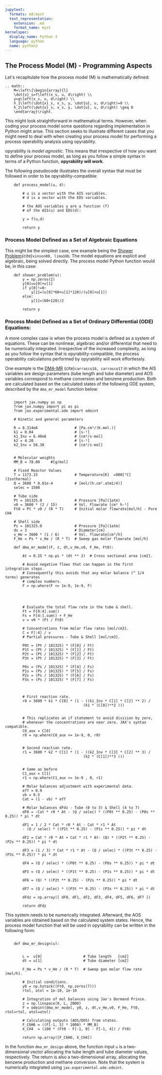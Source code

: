 ```yaml
---
jupytext:
  formats: md:myst
  text_representation:
    extension: .md
    format_name: myst
kernelspec:
  display_name: Python 3
  language: python
  name: python3
---
```



## The Process Model (M) - Programming Aspects 

Let's recapitulate how the process model (M) is mathematically defined:

```{eval-rst}
.. math::
	M=\left\{\begin{array}{l}
	\dot{x}_s=f\left(x_s, u, d\right) \\
	y=g\left(x_s, u, d\right) \\
	h_1\left(\dot{x}_s, x_s, y, \dot{u}, u, d\right)=0 \\
	h_2\left(\dot{x}_s, x_s, y, \dot{u}, u, d\right) \geq 0
	\end{array}\right.
```
This might look straightforward in mathematical terms. However, when coding
your process model some questions regarding implementation in Python might arise.
This section seeks to illustrate different cases that you might need to deal with
when creating your process model for performing a process operability analysis
using opyrability.

opyrability is *model agnostic*. This means that irrespective of how you want to define
your process model, as long as you follow a simple syntax in terms of a Python
function, **opyrability will work**.

The following pseudocode illustrates the overall syntax that must be followed
in order to be opyrability-compatible:


```{code-cell}
    def process_model(u, d):

        # u is a vector with the AIS variables.
        # d is a vector with the EDS variables.

        # the AOS variables y are a function (f)
        # of the AIS(u) and EDS(d):
        
        y = f(u,d)
            
        return y
```

### Process Model Defined as a Set of Algebraic Equations

This might be the simplest case, one example being the [Shower Problem](examples_gallery/operability_index_shower.ipynb){cite}`vinson00, lima10b`. The model equations 
are explicit and algebraic, being solved directly. The process model Python function
would be, in this case:


```{code-cell}
    def shower_problem(u):
        y = np.zeros(2)
        y[0]=u[0]+u[1]
        if y[0]!=0:
            y[1]=(u[0]*60+u[1]*120)/(u[0]+u[1])
        else:
            y[1]=(60+120)/2
            
        return y
```

### Process Model Defined as a Set of Ordinary Differential (ODE) Equations:

A more complex case is when the process model is defined as a system of equations.
These can be nonlinear, algebraic and/or differential that need to be numerically
integrated. Irrespective of the increased complexity, as long as you follow the
syntax that is opyrability-compatible, the process operability calculations performed
by opyrability will work effortlessly.

One example is the 
[DMA-MR](examples_gallery/membrane_reactor.ipynb) {cite}`carrasco16, carrasco17`
in which the AIS variables are design parameters (tube length and tube diameter)
and AOS variables correspond to methane conversion and benzene production. Both
are calculated based on the calculated states of the following ODE system,
described by the `dma_mr_model` function below:

```{code-cell}

    import jax.numpy as np
    from jax.numpy import pi as pi
    from jax.experimental.ode import odeint

    # Kinetic and general parameters

    R = 8.314e6                 # [Pa.cm³/(K.mol.)]
    k1 = 0.04                   # [s-¹]
    k1_Inv = 6.40e6             # [cm³/s-mol]
    k2 = 4.20                   # [s-¹]
    k2_Inv = 56.38              # [cm³/s-mol]

        
    # Molecular weights
    MM_B = 78.00     #[g/mol] 

    # Fixed Reactor Values
    T = 1173.15                 # Temperature[K]  =900[°C] (Isothermal)
    Q = 3600 * 0.01e-4          # [mol/(h.cm².atm1/4)]
    selec = 1500

    # Tube side
    Pt = 101325.0               # Pressure [Pa](1atm)
    v0 = 3600 * (2 / 15)        # Vol. Flowrate [cm³ h-¹]
    Ft0 = Pt * v0 / (R * T)     # Initial molar flowrate[mol/h] - Pure CH4

    # Shell side
    Ps = 101325.0               # Pressure [Pa](1atm)
    ds = 3                      # Diameter[cm]
    v_He = 3600 * (1 / 6)       # Vol. flowrate[cm³/h]
    F_He = Ps * v_He / (R * T)  # Sweep gas molar flowrate [mol/h]

    def dma_mr_model(F, z, dt,v_He,v0, F_He, Ft0):

        At = 0.25 * np.pi * (dt ** 2)  # Cross sectional area [cm2].
        
        # Avoid negative flows that can happen in the first integration steps.
        # Consequently this avoids that any molar balance (^ 1/4 terms) generates
        # complex numbers.
        F = np.where(F <= 1e-9, 1e-9, F)
        
        

        
        # Evaluate the total flow rate in the tube & shell.
        Ft = F[0:4].sum()
        Fs = F[4:].sum() + F_He
        v = v0 * (Ft / Ft0)

        # Concentrations from molar flow rates [mol/cm3].
        C = F[:4] / v
        # Partial pressures - Tube & Shell [mol/cm3].

        P0t = (Pt / 101325) * (F[0] / Ft)
        P1t = (Pt / 101325) * (F[1] / Ft)
        P2t = (Pt / 101325) * (F[2] / Ft)
        P3t = (Pt / 101325) * (F[3] / Ft)

        P0s = (Ps / 101325) * (F[4] / Fs)
        P1s = (Ps / 101325) * (F[5] / Fs)
        P2s = (Ps / 101325) * (F[6] / Fs)
        P3s = (Ps / 101325) * (F[7] / Fs)
        
        

        # First reaction rate.
        r0 = 3600 * k1 * C[0] * (1 - ((k1_Inv * C[1] * C[2] ** 2) / 
                                    (k1 * (C[0])**2 )))
        

        # This replicates an if statement to avoid division by zero, 
        # whenever the concentrations are near zero. JAX's syntax compatible.
        C0_aux = C[0]
        r0 = np.where(C0_aux <= 1e-9, 0, r0)
        

        # Second reaction rate.
        r1 = 3600 * k2 * C[1] * (1 - ((k2_Inv * C[3] * C[2] ** 3) / 
                                    (k2 * (C[1])**3 )))
        

        # Same as before
        C1_aux = C[1]
        r1 = np.where(C1_aux <= 1e-9 , 0, r1)  

        # Molar balances adjustment with experimental data.
        eff = 0.9
        vb = 0.5
        Cat = (1 - vb) * eff

        # Molar balances dFdz - Tube (0 to 3) & Shell (4 to 7)
        dF0 = -Cat * r0 * At - (Q / selec) * ((P0t ** 0.25) - (P0s ** 0.25)) * pi * dt

        dF1 = 1 / 2 * Cat * r0 * At - Cat * r1 * At 
        - (Q / selec) * ((P1t ** 0.25) - (P1s ** 0.25)) * pi * dt

        dF2 = Cat * r0 * At + Cat * r1 * At- (Q) * ((P2t ** 0.25) - (P2s ** 0.25)) * pi * dt

        dF3 = (1 / 3) * Cat * r1 * At - (Q / selec) * ((P3t ** 0.25) - (P3s ** 0.25)) * pi * dt

        dF4 = (Q / selec) * ((P0t ** 0.25) - (P0s ** 0.25)) * pi * dt

        dF5 = (Q / selec) * ((P1t ** 0.25) - (P1s ** 0.25)) * pi * dt

        dF6 = (Q) * ((P2t ** 0.25) - (P2s ** 0.25)) * pi * dt
        
        dF7 = (Q / selec) * ((P3t ** 0.25) - (P3s ** 0.25)) * pi * dt
        
        dFdz = np.array([ dF0, dF1, dF2, dF3, dF4, dF5, dF6, dF7 ])

        return dFdz
```

This system needs to be numerically integrated. Afterward, the AOS variables
are obtained based on the calculated system states. 
Hence, the process model function that will be used in opyrability can be 
written in the following form:

```{code-cell}

    def dma_mr_design(u):


        L =  u[0]                   # Tube length   [cm2]
        dt = u[1]                   # Tube diameter [cm2]

        F_He = Ps * v_He / (R * T)  # Sweep gas molar flow rate [mol/h].

        # Initial conditions.
        y0 = np.hstack((Ft0, np.zeros(7)))
        rtol, atol = 1e-10, 1e-10

        # Integration of mol balances using Jax's Dormand Prince.
        z = np.linspace(0, L, 2000)
        F = odeint(dma_mr_model, y0, z, dt,v_He,v0, F_He, Ft0, rtol=rtol, atol=atol)
        
        # Calculating outputs (AOS/DOS) from states.
        F_C6H6 = ((F[-1, 3] * 1000) * MM_B)
        X_CH4  = (100 * (Ft0 - F[-1, 0] - F[-1, 4]) / Ft0)

        return np.array([F_C6H6, X_CH4])

```

In the function `dma_mr_design` above, the function input `u` is a two-dimensional vector
allocating the tube length and tube diameter values, respectively. The return
is also a two-dimensional array, allocating the benzene production and methane
conversion. Note that the system is numerically integrated using `jax.experimental.ode.odeint`.


